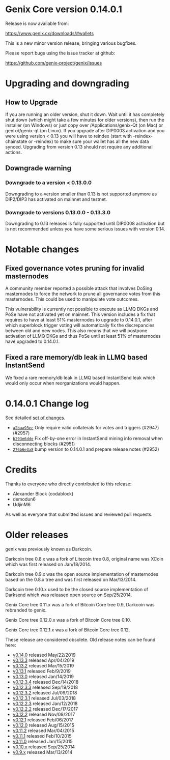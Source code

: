 Genix Core version 0.14.0.1
==========================

Release is now available from:

  <https://www.genix.cx/downloads/#wallets>

This is a new minor version release, bringing various bugfixes.

Please report bugs using the issue tracker at github:

  <https://github.com/genix-project/genix/issues>


Upgrading and downgrading
=========================

How to Upgrade
--------------

If you are running an older version, shut it down. Wait until it has completely
shut down (which might take a few minutes for older versions), then run the
installer (on Windows) or just copy over /Applications/genix-Qt (on Mac) or
genixd/genix-qt (on Linux). If you upgrade after DIP0003 activation and you were
using version < 0.13 you will have to reindex (start with -reindex-chainstate
or -reindex) to make sure your wallet has all the new data synced. Upgrading from
version 0.13 should not require any additional actions.

Downgrade warning
-----------------

### Downgrade to a version < 0.13.0.0

Downgrading to a version smaller than 0.13 is not supported anymore as DIP2/DIP3 has
activated on mainnet and testnet.

### Downgrade to versions 0.13.0.0 - 0.13.3.0

Downgrading to 0.13 releases is fully supported until DIP0008 activation but is not
recommended unless you have some serious issues with version 0.14.

Notable changes
===============

Fixed governance votes pruning for invalid masternodes 
------------------------------------------------------
A community member reported a possible attack that involves DoSing masternodes to force the network
to prune all governance votes from this masternodes. This could be used to manipulate vote outcomes.

This vulnerability is currently not possible to execute as LLMQ DKGs and PoSe have not activated yet on
mainnet. This version includes a fix that requires to have at least 51% masternodes to upgrade to
0.14.0.1, after which superblock trigger voting will automatically fix the discrepancies between
old and new nodes. This also means that we will postpone activation of LLMQ DKGs and thus PoSe until
at least 51% of masternodes have upgraded to 0.14.0.1.

Fixed a rare memory/db leak in LLMQ based InstantSend
-----------------------------------------------------
We fixed a rare memory/db leak in LLMQ based InstantSend leak which would only occur when reorganizations
would happen.

0.14.0.1 Change log
===================

See detailed [set of changes](https://github.com/genix-project/genix/compare/v0.14.0.0...genix-project:v0.14.0.1).

- [`a2baa93ec`](https://github.com/genix-project/genix/commit/a2baa93ec) Only require valid collaterals for votes and triggers (#2947) (#2957)
- [`b293e6dde`](https://github.com/genix-project/genix/commit/b293e6dde) Fix off-by-one error in InstantSend mining info removal when disconnecting blocks (#2951)
- [`276b6e3a8`](https://github.com/genix-project/genix/commit/276b6e3a8) bump version to 0.14.0.1 and prepare release notes (#2952)

Credits
=======

Thanks to everyone who directly contributed to this release:

- Alexander Block (codablock)
- demodun6
- UdjinM6

As well as everyone that submitted issues and reviewed pull requests.

Older releases
==============

genix was previously known as Darkcoin.

Darkcoin tree 0.8.x was a fork of Litecoin tree 0.8, original name was XCoin
which was first released on Jan/18/2014.

Darkcoin tree 0.9.x was the open source implementation of masternodes based on
the 0.8.x tree and was first released on Mar/13/2014.

Darkcoin tree 0.10.x used to be the closed source implementation of Darksend
which was released open source on Sep/25/2014.

Genix Core tree 0.11.x was a fork of Bitcoin Core tree 0.9,
Darkcoin was rebranded to genix.

Genix Core tree 0.12.0.x was a fork of Bitcoin Core tree 0.10.

Genix Core tree 0.12.1.x was a fork of Bitcoin Core tree 0.12.

These release are considered obsolete. Old release notes can be found here:

- [v0.14.0](https://github.com/genix-project/genix/blob/master/doc/release-notes/genix/release-notes-0.14.0.md) released May/22/2019
- [v0.13.3](https://github.com/genix-project/genix/blob/master/doc/release-notes/genix/release-notes-0.13.3.md) released Apr/04/2019
- [v0.13.2](https://github.com/genix-project/genix/blob/master/doc/release-notes/genix/release-notes-0.13.2.md) released Mar/15/2019
- [v0.13.1](https://github.com/genix-project/genix/blob/master/doc/release-notes/genix/release-notes-0.13.1.md) released Feb/9/2019
- [v0.13.0](https://github.com/genix-project/genix/blob/master/doc/release-notes/genix/release-notes-0.13.0.md) released Jan/14/2019
- [v0.12.3.4](https://github.com/genix-project/genix/blob/master/doc/release-notes/genix/release-notes-0.12.3.4.md) released Dec/14/2018
- [v0.12.3.3](https://github.com/genix-project/genix/blob/master/doc/release-notes/genix/release-notes-0.12.3.3.md) released Sep/19/2018
- [v0.12.3.2](https://github.com/genix-project/genix/blob/master/doc/release-notes/genix/release-notes-0.12.3.2.md) released Jul/09/2018
- [v0.12.3.1](https://github.com/genix-project/genix/blob/master/doc/release-notes/genix/release-notes-0.12.3.1.md) released Jul/03/2018
- [v0.12.2.3](https://github.com/genix-project/genix/blob/master/doc/release-notes/genix/release-notes-0.12.2.3.md) released Jan/12/2018
- [v0.12.2.2](https://github.com/genix-project/genix/blob/master/doc/release-notes/genix/release-notes-0.12.2.2.md) released Dec/17/2017
- [v0.12.2](https://github.com/genix-project/genix/blob/master/doc/release-notes/genix/release-notes-0.12.2.md) released Nov/08/2017
- [v0.12.1](https://github.com/genix-project/genix/blob/master/doc/release-notes/genix/release-notes-0.12.1.md) released Feb/06/2017
- [v0.12.0](https://github.com/genix-project/genix/blob/master/doc/release-notes/genix/release-notes-0.12.0.md) released Aug/15/2015
- [v0.11.2](https://github.com/genix-project/genix/blob/master/doc/release-notes/genix/release-notes-0.11.2.md) released Mar/04/2015
- [v0.11.1](https://github.com/genix-project/genix/blob/master/doc/release-notes/genix/release-notes-0.11.1.md) released Feb/10/2015
- [v0.11.0](https://github.com/genix-project/genix/blob/master/doc/release-notes/genix/release-notes-0.11.0.md) released Jan/15/2015
- [v0.10.x](https://github.com/genix-project/genix/blob/master/doc/release-notes/genix/release-notes-0.10.0.md) released Sep/25/2014
- [v0.9.x](https://github.com/genix-project/genix/blob/master/doc/release-notes/genix/release-notes-0.9.0.md) released Mar/13/2014

